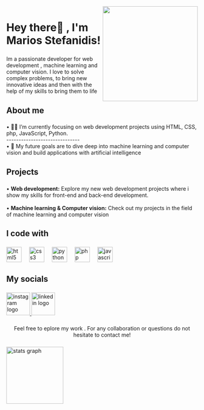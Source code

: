 <img align="right" height="250" src="https://user-images.githubusercontent.com/74038190/225813708-98b745f2-7d22-48cf-9150-083f1b00d6c9.gif"  />

###

<h1 align="left">Hey  there👋 , I'm Marios Stefanidis!</h1>

###

<p align="left">Im a passionate developer for web development , machine learning and computer vision. I love to solve complex problems, to bring new innovative ideas and then with the help of my skills to bring them to life</p>

###

<h2 align="left">About me</h2>

###

<p align="left">• 🧑‍💻 I’m currently focusing on web development projects using HTML, CSS, php, JavaScript, Python.<br>------------------------------<br>• 🎯 My future goals are to dive deep into machine learning and computer vision and build applications with artificial intelligence</p>

###

<h2 align="left">Projects</h2>

###

<p align="left">•  <strong>Web development:</strong> Explore my new web development projects where i show my skills for front-end and back-end development.<br><br>•  <strong>Machine learning & Computer vision:</strong> Check out my projects in the field of machine learning and computer vision</p>

###

<h2 align="left">I code with</h2>

###

<div align="left">
  <img src="https://cdn.jsdelivr.net/gh/devicons/devicon/icons/html5/html5-original.svg" height="40" alt="html5 logo"  />
  <img width="12" />
  <img src="https://cdn.jsdelivr.net/gh/devicons/devicon/icons/css3/css3-original.svg" height="40" alt="css3 logo"  />
  <img width="12" />
  <img src="https://cdn.jsdelivr.net/gh/devicons/devicon/icons/python/python-original.svg" height="40" alt="python logo"  />
  <img width="12" />
  <img src="https://cdn.jsdelivr.net/gh/devicons/devicon/icons/php/php-original.svg" height="40" alt="php logo"  />
  <img width="12" />
  <img src="https://cdn.jsdelivr.net/gh/devicons/devicon/icons/javascript/javascript-original.svg" height="40" alt="javascript logo"  />
</div>

###

<h2 align="left">My socials</h2>

###

<div align="left">
  <a href="https://www.instagram.com/stefanidhs__/" target="_blank">
    <img src="https://user-images.githubusercontent.com/74038190/235294013-a33e5c43-a01c-43f6-b44d-a406d8b4ab75.gif" width="62" height="60" alt="instagram logo"  />
  </a>
  <a href="https://www.linkedin.com/in/marios-stefanidis-aab1aa231/" target="_blank">
    <img src="https://user-images.githubusercontent.com/74038190/235294012-0a55e343-37ad-4b0f-924f-c8431d9d2483.gif" width="62" height="60" alt="linkedin logo"  />
  </a>
</div>

###

<p align="center">Feel free to eplore my work . For any collaboration or questions do not hesitate to contact me!</p>

###

<div align="left">
  <img src="https://github-readme-stats.vercel.app/api?username=MStefa003&hide_title=false&hide_rank=false&show_icons=true&include_all_commits=true&count_private=true&disable_animations=false&theme=dracula&locale=en&hide_border=false&order=1" height="150" alt="stats graph"  />
</div>

###
